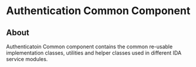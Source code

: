 # Authentication Common Component
## About
Authenticatoin Common component contains the common re-usable implementation classes, utilities and helper classes used in different IDA service modules.
